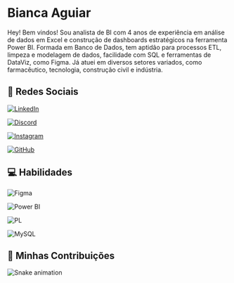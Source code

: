 # Bianca Aguiar

Hey! Bem vindos! Sou analista de BI com 4 anos de experiência em análise de dados em Excel e construção de dashboards estratégicos na ferramenta Power BI. Formada em Banco de Dados, tem aptidão para processos ETL, limpeza e modelagem de dados, facilidade com SQL e ferramentas de DataViz, como Figma. Já atuei em diversos setores variados, como farmacêutico, tecnologia, construção civil e indústria.

## 📌 Redes Sociais
[![LinkedIn](https://img.shields.io/badge/LinkedIn-0077B5?style=for-the-badge&logo=linkedin&logoColor=white)](https://www.linkedin.com/in/bianca-aguiar-8b00b7160/)   

[![Discord](https://img.shields.io/badge/Discord-7289DA?style=for-the-badge&logo=discord&logoColor=white)](https://discord.com/channels/bravona/)

[![Instagram](https://img.shields.io/badge/-Instagram-%23E4405F?style=for-the-badge&logo=instagram&logoColor=white)](https://www.instagram.com/bia.faguiar/)

[![GitHub](https://img.shields.io/badge/GitHub-100000?style=for-the-badge&logo=github&logoColor=white)](https://github.com/bianca-faguiar)

## 💻 Habilidades

![Figma](https://img.shields.io/badge/Figma-696969?style=for-the-badge&logo=figma&logoColor=figma)

![Power BI](https://img.shields.io/badge/Power_BI-f4c404?style=for-the-badge&logo=microsoft&logoColor=Power_BI)

![PL](https://img.shields.io/badge/SQL-FFFFFF?style=for-the-badge&logo=oracle&logoColor=FF0000&labelColor=FFFFFF&color=FF0000)

![MySQL](https://img.shields.io/badge/MySQL-00000F?style=for-the-badge&logo=mysql&logoColor=white)

## 🤝 Minhas Contribuições

![Snake animation](https://github.com/bianca-faguiar/bianca-faguiar/blob/output/github-contribution-grid-snake.svg)
